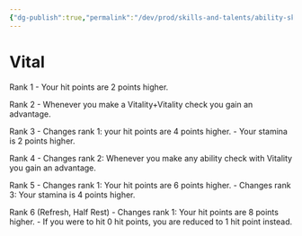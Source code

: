 ```yaml
---
{"dg-publish":true,"permalink":"/dev/prod/skills-and-talents/ability-skills/vital/"}
---
```


# Vital
Rank 1
	- Your hit points are 2 points higher.

Rank 2
	- Whenever you make a Vitality+Vitality check you gain an advantage.

Rank 3
	- Changes rank 1: your hit points are 4 points higher.
	- Your stamina is 2 points higher.

Rank 4
	- Changes rank 2: Whenever you make any ability check with Vitality you gain an advantage.

Rank 5
	- Changes rank 1: Your hit points are 6 points higher.
	- Changes rank 3: Your stamina is 4 points higher.

Rank 6 (Refresh, Half Rest)
	- Changes rank 1: Your hit points are 8 points higher.
	- If you were to hit 0 hit points, you are reduced to 1 hit point instead.

